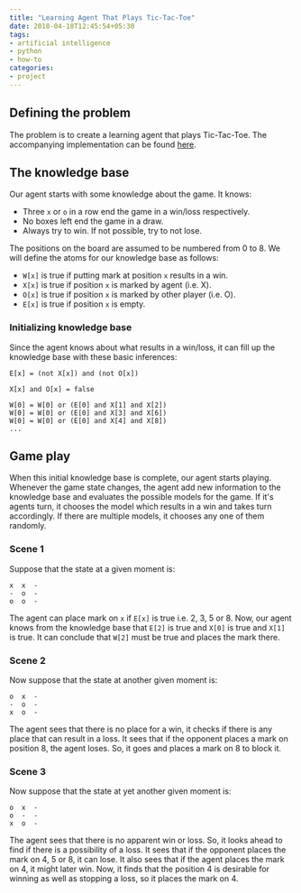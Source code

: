 ```yaml
---
title: "Learning Agent That Plays Tic-Tac-Toe"
date: 2018-04-18T12:45:54+05:30
tags:
- artificial intelligence
- python
- how-to
categories:
- project
---
```


## Defining the problem
The problem is to create a learning agent that plays Tic-Tac-Toe.
The accompanying implementation can be found [here](https://github.com/UtkarshMe/tic-tac-toe).

## The knowledge base

Our agent starts with some knowledge about the game. It knows:

 - Three `x` or `o` in a row end the game in a win/loss respectively.
 - No boxes left end the game in a draw.
 - Always try to win. If not possible, try to not lose.

The positions on the board are assumed to be numbered from 0 to 8. We will define the atoms for our knowledge base as follows:

 - `W[x]` is true if putting mark at position `x` results in a win.
 - `X[x]` is true if position `x` is marked by agent (i.e. X).
 - `O[x]` is true if position `x` is marked by other player (i.e. O).
 - `E[x]` is true if position `x` is empty.

### Initializing knowledge base

 Since the agent knows about what results in a win/loss, it can fill up the knowledge base with these basic inferences:
```
E[x] = (not X[x]) and (not O[x])

X[x] and O[x] = false

W[0] = W[0] or (E[0] and X[1] and X[2])
W[0] = W[0] or (E[0] and X[3] and X[6])
W[0] = W[0] or (E[0] and X[4] and X[8])
...
```

## Game play

When this initial knowledge base is complete, our agent starts playing. Whenever the game state changes, the agent add new information to the knowledge base and evaluates the possible models for the game. If it's agents turn, it chooses the model which results in a win and takes turn accordingly. If there are multiple models, it chooses any one of them randomly.

### Scene 1
Suppose that the state at a given moment is:
```text
x  x  -
-  o  -
o  o  -
```
The agent can place mark on `x` if `E[x]` is true i.e. 2, 3, 5 or 8. Now, our agent knows from the knowledge base that `E[2]` is true and `X[0]` is true and `X[1]` is true. It can conclude that `W[2]` must be true and places the mark there.

### Scene 2
Now suppose that the state at another given moment is:
```text
o  x  -
-  o  -
x  o  -
```
The agent sees that there is no place for a win, it checks if there is any place that can result in a loss. It sees that if the opponent places a mark on position 8, the agent loses. So, it goes and places a mark on 8 to block it.

### Scene 3
Now suppose that the state at yet another given moment is:
```text
o  x  -
o  -  -
x  o  -
```
The agent sees that there is no apparent win or loss. So, it looks ahead to find if there is a possibility of a loss. It sees that if the opponent places the mark on 4, 5 or 8, it can lose. It also sees that if the agent places the mark on 4, it might later win. Now, it finds that the position 4 is desirable for winning as well as stopping a loss, so it places the mark on 4.
